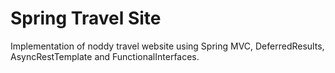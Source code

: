 Spring Travel Site
==================

Implementation of noddy travel website using Spring MVC, DeferredResults, AsyncRestTemplate and FunctionalInterfaces.
